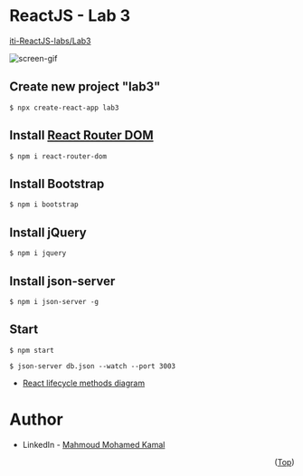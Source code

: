 # ReactJS - Lab 3
[iti-ReactJS-labs/Lab3](https://github.com/MahmoudFierro98/iti-ReactJS-labs/tree/main/Lab3)

![screen-gif](./Lab3.gif)

## Create new project "lab3"
```
$ npx create-react-app lab3
```

## Install [React Router DOM](https://www.npmjs.com/package/react-router-dom)
```
$ npm i react-router-dom
```

## Install Bootstrap
```
$ npm i bootstrap
```

## Install jQuery
```
$ npm i jquery
```

## Install json-server
```
$ npm i json-server -g
```

## Start 
```
$ npm start
```
```
$ json-server db.json --watch --port 3003
```

- [React lifecycle methods diagram](https://projects.wojtekmaj.pl/react-lifecycle-methods-diagram/)

# Author
* LinkedIn - [Mahmoud Mohamed Kamal](https://www.linkedin.com/in/mahmoudfierro98)

<p align="right">(<a href="#top">Top</a>)</p>
